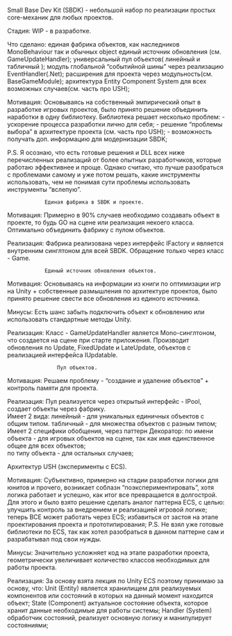 Small Base Dev Kit (SBDK) - небольшой набор по реализации простых core-механик для любых проектов. 

Стадия:
	WIP - в разработке.

Что сделано:
единая фабрика объектов, как наследников MonoBehaviour так и обычных object
единый источник обновления (см. GameUpdateHandler);
универсальный пул объектов( линейный и табличный );
модуль глобальной “событийной шины” через реализацию EventHandler(.Net);
расширения для проекта через модульность(см. BaseGameModule);
архитектура Entity Component System для всех возможных случаев(см. часть про USH);

Мотивация:
	Основываясь на собственный эмпирический опыт в разработке игровых проектов, было принято решение объединить наработки в одну библиотеку. Библиотека решает несколько проблем:
	- ускорение процесса разработки лично для себя;
	- решение “проблемы выбора” в архитектуре проекта (см. часть про USH);
	- возможность получать доп. информацию для модернизации SBDK;

P.S.
	Я осознаю, что есть готовые решения и DLL  всех ниже перечисленных реализаций от более опытных разработчиков, которые работаю эффективнее и проще. Однако считаю, что лучше разобраться с проблемами самому и уже потом решать, какие инструменты использовать, чем не понимая сути проблемы использовать инструменты “вслепую”. 

				Единая фабрика в SBDK и проекте.
Мотивация:
	Примерно в 90% случаев необходимо создавать объект в проекте, то будь GO на сцене или реализация некоего класса. Оптимально объединить фабрику с пулом объектов.

Реализация:
	Фабрика реализована через интерфейс IFactory и является внутренним синглтоном для всей SBDK. Обращение только через класс - Game.

				Единый источник обновления объектов.
Мотивация:
	Основываясь на информации из книги по оптимизации игр на Unity + собственные размышления по архитектуре проектов, было принято решение свести все обновления из единого источника.

Минусы:
	Есть шанс забыть подключить объект к обновлению или использовать стандартные методы Unity.


Реализация:
	Класс - GameUpdateHandler является Mono-синглтоном, что создается на сцене при старте приложения. Производит обновления по Update, FixedUpdate и LateUpdate, объектов с реализацией интерфейса IUpdatable.



					Пул объектов.
Мотивация:
	Решаем проблему - “создание и удаление объектов” + контроль памяти для проекта. 
	
Реализация:
	Пул реализуется через открытый интерфейс - IPool, создает объекты через фабрику.   
Имеет 2 вида:
линейный  - для уникальных единичных объектов с общим типом.
табличный - для множества объектов с разным типом;
Имеет 2 специфики обобщения, через паттерн Декоратор:
по имени объекта - для игровых объектов на сцене, так как имя единственное общее для всех объектов;  
по типу объекта - для остальных случаев;


Архитектур USH (эксперименты с ECS).

Мотивация:
	Субъективно, примерно на стадии разработки логики для юнитов и прочего, возникает соблазн “поэкспериментировать”, хотя логика работает и успешно, как итог все превращается в долгострой. 
	Для этого и было взято решение сделать аналог паттерна ECS, с целью:
улучшить контроль за внедрением и реализацией игровой логике;
теперь ВСЕ может работать через ECS;
избавиться от застоя на этапе проектирования проекта и прототипирования;
P.S.
	Не взял уже готовые библиотеки по ECS, так как хотел разобраться в данном паттерне сам и разрабатывал под свои нужды.

Минусы:
	Значительно усложняет код на этапе разработки проекта, геометрически увеличивает количество классов необходимых для работы проекта.

Реализация:
	За основу взята лекция по Unity ECS  поэтому принимаю за основу, что:
Unit (Entity)  является хранилищем для реализуемых компонентов или состояний в которых на данный момент находится объект;
State (Component) актуальное состояние объекта, которое хранит данные необходимые для работы системы;
Handler (System) обработчик состояний, реализует основную логику и манипулирует состояниями;

